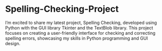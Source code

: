 # Spelling-Checking-Project
I’m excited to share my latest project, Spelling Checking, developed using Python with the GUI library Tkinter and the TextBlob library. This project focuses on creating a user-friendly interface for checking and correcting spelling errors, showcasing my skills in Python programming and GUI design.
